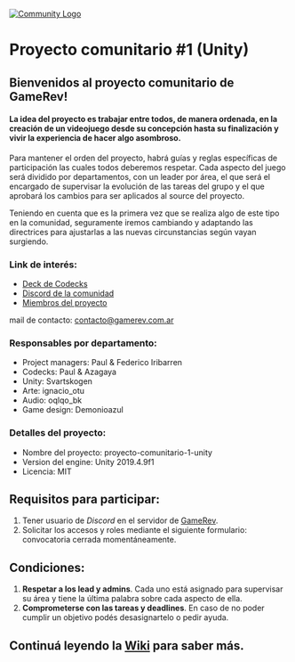 
[![Community Logo](https://i.ibb.co/r4BqnSk/Comunidad-Proyecto.jpg)](https://gamerev.com.ar/)

# Proyecto comunitario #1 (Unity)

## Bienvenidos al proyecto comunitario de GameRev!

#### La idea del proyecto es trabajar entre todos, de manera ordenada, en la creación de un videojuego desde su concepción hasta su finalización y vivir la experiencia de hacer algo asombroso.

Para mantener el orden del proyecto, habrá guías y reglas específicas de participación las cuales todos deberemos respetar. Cada aspecto del juego será dividido por departamentos, con un leader por área, el que será el encargado de supervisar la evolución de las tareas del grupo y el que aprobará los cambios para ser aplicados al source del proyecto. 

Teniendo en cuenta que es la primera vez que se realiza algo de este tipo en la comunidad, seguramente iremos cambiando y adaptando las directrices para ajustarlas a las nuevas circunstancias según vayan surgiendo.

### Link de interés:

- [Deck de Codecks](https://open.codecks.io/proyecto-comunitario-1-unity)
- [Discord de la comunidad](https://discord.gg/KrtbfaQ)
- [Miembros del proyecto](https://docs.google.com/spreadsheets/d/1DhZhN6iZDDRddVoGphDYP_qhdfA52QU_fwbsFlc0snk/edit?usp=sharing)

mail de contacto: <contacto@gamerev.com.ar>

### Responsables por departamento:

* Project managers: Paul & Federico Iribarren 
* Codecks: Paul & Azagaya
* Unity: Svartskogen
* Arte: ignacio_otu
* Audio: oqlqo_bk
* Game design: Demonioazul

### Detalles del proyecto:

* Nombre del proyecto: proyecto-comunitario-1-unity
* Version del engine: Unity 2019.4.9f1
* Licencia: MIT

## Requisitos para participar:

1. Tener usuario de _Discord_ en el servidor de [GameRev](https://discord.gg/KrtbfaQ).
2. Solicitar los accesos y roles mediante el siguiente formulario: convocatoria cerrada momentáneamente.

## Condiciones:

1. **Respetar a los lead y admins**. Cada uno está asignado para supervisar su área y tiene la última palabra sobre cada aspecto de ella.
3. **Comprometerse con las tareas y deadlines**. En caso de no poder cumplir un objetivo podés desasignartelo o pedir ayuda.

## Continuá leyendo la [Wiki](https://github.com/gamerevar/proyecto-comunitario-1-unity/wiki) para saber más.
